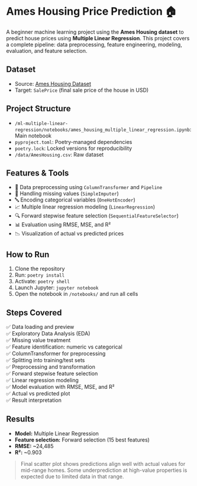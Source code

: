 # Ames Housing Price Prediction 🏠

A beginner machine learning project using the **Ames Housing dataset** to predict house prices using **Multiple Linear Regression**. This project covers a complete pipeline: data preprocessing, feature engineering, modeling, evaluation, and feature selection.

## Dataset

- Source: [Ames Housing Dataset](https://www.kaggle.com/competitions/house-prices-advanced-regression-techniques/data)
- Target: `SalePrice` (final sale price of the house in USD)

## Project Structure

- `/ml-multiple-linear-regression/notebooks/ames_housing_multiple_linear_regression.ipynb`: Main notebook
- `pyproject.toml`: Poetry-managed dependencies
- `poetry.lock`: Locked versions for reproducibility
- `/data/AmesHousing.csv`: Raw dataset

## Features & Tools

- 🧼 Data preprocessing using `ColumnTransformer` and `Pipeline`
- 🧠 Handling missing values (`SimpleImputer`)
- 🔤 Encoding categorical variables (`OneHotEncoder`)
- 📈 Multiple linear regression modeling (`LinearRegression`)
- 🔍 Forward stepwise feature selection (`SequentialFeatureSelector`)
- 📊 Evaluation using RMSE, MSE, and R²
- 📉 Visualization of actual vs predicted prices

## How to Run

1. Clone the repository
2. Run: `poetry install`
3. Activate: `poetry shell`
4. Launch Jupyter: `jupyter notebook`
5. Open the notebook in `/notebooks/` and run all cells

## Steps Covered

✅ Data loading and preview  
✅ Exploratory Data Analysis (EDA)  
✅ Missing value treatment  
✅ Feature identification: numeric vs categorical  
✅ ColumnTransformer for preprocessing  
✅ Splitting into training/test sets  
✅ Preprocessing and transformation  
✅ Forward stepwise feature selection  
✅ Linear regression modeling  
✅ Model evaluation with RMSE, MSE, and R²  
✅ Actual vs predicted plot  
✅ Result interpretation

## Results

- **Model:** Multiple Linear Regression  
- **Feature selection:** Forward selection (15 best features)  
- **RMSE:** ~24,485  
- **R²:** ~0.903

> Final scatter plot shows predictions align well with actual values for mid-range homes. Some underprediction at high-value properties is expected due to limited data in that range.
